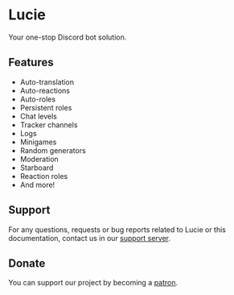 # Lucie

Your one-stop Discord bot solution.

## Features

- Auto-translation
- Auto-reactions
- Auto-roles
- Persistent roles
- Chat levels
- Tracker channels
- Logs
- Minigames
- Random generators
- Moderation
- Starboard
- Reaction roles
- And more!

## Support

For any questions, requests or bug reports related to Lucie or this documentation, contact us in our [support server](https://lucie.gg/server).

## Donate

You can support our project by becoming a [patron](https://lucie.gg/patreon).